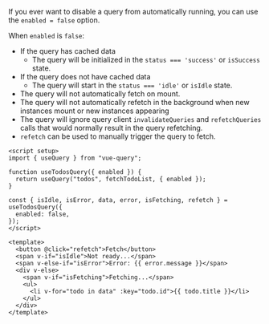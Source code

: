 If you ever want to disable a query from automatically running, you can use the `enabled = false` option.

When `enabled` is `false`:

- If the query has cached data
  - The query will be initialized in the `status === 'success'` or `isSuccess` state.
- If the query does not have cached data
  - The query will start in the `status === 'idle'` or `isIdle` state.
- The query will not automatically fetch on mount.
- The query will not automatically refetch in the background when new instances mount or new instances appearing
- The query will ignore query client `invalidateQueries` and `refetchQueries` calls that would normally result in the query refetching.
- `refetch` can be used to manually trigger the query to fetch.

```vue
<script setup>
import { useQuery } from "vue-query";

function useTodosQuery({ enabled }) {
  return useQuery("todos", fetchTodoList, { enabled });
}

const { isIdle, isError, data, error, isFetching, refetch } = useTodosQuery({
  enabled: false,
});
</script>

<template>
  <button @click="refetch">Fetch</button>
  <span v-if="isIdle">Not ready...</span>
  <span v-else-if="isError">Error: {{ error.message }}</span>
  <div v-else>
    <span v-if="isFetching">Fetching...</span>
    <ul>
      <li v-for="todo in data" :key="todo.id">{{ todo.title }}</li>
    </ul>
  </div>
</template>
```
